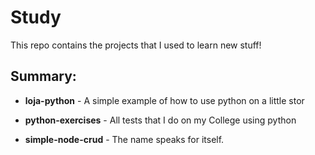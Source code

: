 # Study

This repo contains the projects that I used to learn new stuff!

## Summary:
  * **loja-python** - A simple example of how to use python on a little stor

  * **python-exercises** - All tests that I do on my College using python

  * **simple-node-crud** - The name speaks for itself.
